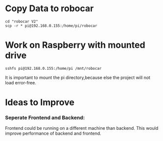  # Copy Data to robocar
```
cd "robocar V2"
scp -r * pi@192.168.0.155:/home/pi/robocar
```
# Work on Raspberry with mounted drive
```
sshfs pi@192.168.0.155:/home/pi /mnt/robocar
```
It is important to mount the pi directory,because else the project
will not load error-free.

 # Ideas to Improve
 ### Seperate Frontend and Backend:
Frontend could be running on a different machine than backend. This would improve performance of backend and frontend.
